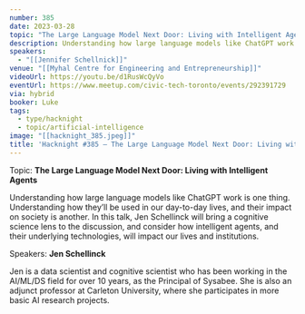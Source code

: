 ```yaml
---
number: 385
date: 2023-03-28
topic: "The Large Language Model Next Door: Living with Intelligent Agents"
description: Understanding how large language models like ChatGPT work is one thing. Understanding how they’ll be used in our day-to-day lives, and their impact on society is another. In this talk, Jen Schellinck will bring a cognitive science lens to the discussion, and consider how intelligent agents, and their underlying technologies, will impact our lives and institutions.
speakers:
  - "[[Jennifer Schellnick]]"
venue: "[[Myhal Centre for Engineering and Entrepreneurship]]"
videoUrl: https://youtu.be/d1RusWcQyVo
eventUrl: https://www.meetup.com/civic-tech-toronto/events/292391729
via: hybrid
booker: Luke
tags:
  - type/hacknight
  - topic/artificial-intelligence
image: "[[hacknight_385.jpeg]]"
title: 'Hacknight #385 – The Large Language Model Next Door: Living with Intelligent Agents'
---
```


Topic: **The Large Language Model Next Door: Living with Intelligent Agents**

Understanding how large language models like ChatGPT work is one thing. Understanding how they’ll be used in our day-to-day lives, and their impact on society is another. In this talk, Jen Schellinck will bring a cognitive science lens to the discussion, and consider how intelligent agents, and their underlying technologies, will impact our lives and institutions.

Speakers: **Jen Schellinck**

Jen is a data scientist and cognitive scientist who has been working in the AI/ML/DS field for over 10 years, as the Principal of Sysabee. She is also an adjunct professor at Carleton University, where she participates in more basic AI research projects.
